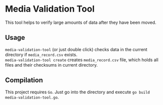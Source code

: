 # Media Validation Tool
This tool helps to verify large amounts of data after they have been moved.

## Usage
`media-validation-tool` (or just double click) checks data in the current directory if `media_record.csv` exists.  
`media-validation-tool create` creates `media_record.csv` file, which holds all files and their checksums in current directory.  

## Compilation
This project requires `Go`. Just go into the directory and execute `go build media-validation-tool.go`.  